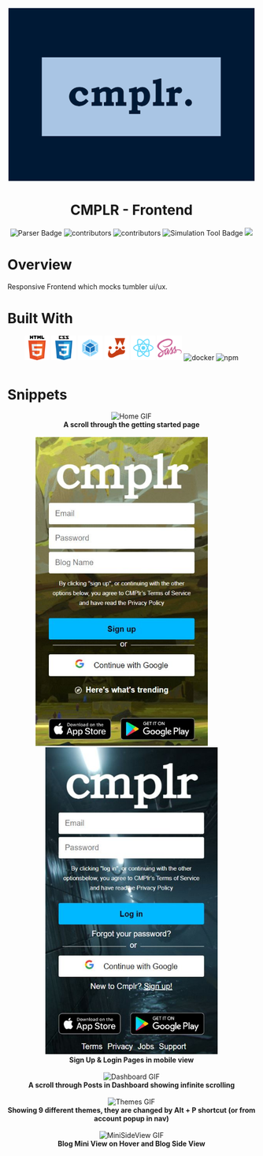 <div align="center">
<img src="./ReadmeGIFs/Cover.png" style="width:500px;" alt="Cover">
</div>
<h1 align="center">
  CMPLR - Frontend
</h1>
<p align="center">

  <a style="text-decoration:none" href="https://www.cmplr.tech/">
    <img src="https://img.shields.io/badge/Live Site-cmplr-blue" alt="Parser Badge" />
  </a>

  <a style="text-decoration:none" href="https://github.com/CMPLR-Technologies/CMPLR-Frontend/graphs/contributors">
    <img src="https://img.shields.io/github/contributors/CMPLR-Technologies/CMPLR-Frontend" alt="contributors" />
  </a>

  <a style="text-decoration:none" href="https://github.com/CMPLR-Technologies/CMPLR-Frontend/issues">
    <img src="https://img.shields.io/github/issues/CMPLR-Technologies/CMPLR-Frontend" alt="contributors" />
  </a>

  <a style="text-decoration:none" href="https://github.com/CMPLR-Technologies/CMPLR-Frontend/stargazers">
    <img src="https://img.shields.io/github/stars/CMPLR-Technologies/CMPLR-Frontend" alt="Simulation Tool Badge" />
  </a>

  <img src="https://img.shields.io/github/languages/count/CMPLR-Technologies/CMPLR-Frontend" />
</p>

# Overview

Responsive Frontend which mocks tumbler ui/ux.

# Built With

<div align="center">

<img src="https://raw.githubusercontent.com/github/explore/80688e429a7d4ef2fca1e82350fe8e3517d3494d/topics/html/html.png" alt="HTML" style="width: 50px">

<img src="https://raw.githubusercontent.com/github/explore/80688e429a7d4ef2fca1e82350fe8e3517d3494d/topics/css/css.png" alt="CSS" style="width: 50px">

<img src="https://raw.githubusercontent.com/github/explore/80688e429a7d4ef2fca1e82350fe8e3517d3494d/topics/webpack/webpack.png" alt="webpack" style="width: 50px">

<img src="https://raw.githubusercontent.com/vscode-icons/vscode-icons/master/icons/file_type_jest.svg?sanitize=true" alt="jest" style="width: 50px">

<img src="https://raw.githubusercontent.com/github/explore/80688e429a7d4ef2fca1e82350fe8e3517d3494d/topics/react/react.png" alt="react" style="width: 50px">

<img src="https://raw.githubusercontent.com/github/explore/80688e429a7d4ef2fca1e82350fe8e3517d3494d/topics/sass/sass.png" alt="Sass" style="width: 50px">

<img src="https://upload.wikimedia.org/wikipedia/commons/thumb/4/4e/Docker_%28container_engine%29_logo.svg/1280px-Docker_%28container_engine%29_logo.svg.png" alt="docker" style="width: 100px; margin-bottom: 10px;">

<img src="https://upload.wikimedia.org/wikipedia/commons/thumb/d/db/Npm-logo.svg/1280px-Npm-logo.svg.png" alt="npm" style="width: 50px; margin-bottom: 10px">

</div>

# Snippets

<div align="center">
<img src="./ReadmeGIFs/Home.gif" alt="Home GIF">
</div>

<div align="center">
  <b>A scroll through the getting started page</b>
</div>
<br/>

<div align="center">
<img src="./ReadmeGIFs/SignUp.JPG" alt="Signup" style="width:350px; margin-right: 40px;">
<img src="./ReadmeGIFs/Login.JPG" alt="Login" style="width:350px;">
</div>

<div align="center">
  <b>Sign Up & Login Pages in mobile view</b>
</div>
<br/>

<div align="center">
<img src="./ReadmeGIFs/Dashboard.gif" alt="Dashboard GIF">
</div>

<div align="center">
  <b>A scroll through Posts in Dashboard showing infinite scrolling</b>
</div>
<br/>

<div align="center">
<img src="./ReadmeGIFs/Themes.gif" alt="Themes GIF">
</div>

<div align="center">
  <b>Showing 9 different themes, they are changed by Alt + P shortcut (or from account popup in nav)</b>
</div>
<br/>

<div align="center">
<img src="./ReadmeGIFs/MiniSideView.gif" alt="MiniSideView GIF">
</div>

<div align="center">
  <b>Blog Mini View on Hover and Blog Side View</b>
</div>
<br/>
